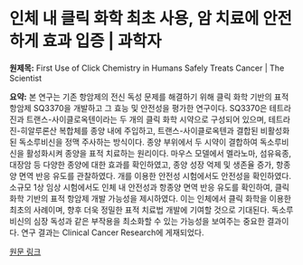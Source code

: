 # 인체 내 클릭 화학 최초 사용, 암 치료에 안전하게 효과 입증 | 과학자

**원제목:** First Use of Click Chemistry in Humans Safely Treats Cancer | The Scientist

**요약:** 본 연구는 기존 항암제의 전신 독성 문제를 해결하기 위해 클릭 화학 기반의 표적 항암제 SQ3370을 개발하고 그 효능 및 안전성을 평가한 연구이다.  SQ3370은 테트라진과 트랜스-사이클로옥텐이라는 두 개의 클릭 화학 시약으로 구성되어 있으며, 테트라진-히알루론산 복합체를 종양 내에 주입하고, 트랜스-사이클로옥텐과 결합된 비활성화된 독소루비신을 정맥 주사하는 방식이다. 종양 부위에서 두 시약이 결합하여 독소루비신을 활성화시켜 종양을 표적 치료하는 원리이다.  마우스 모델에서 멜라노마, 섬유육종, 대장암 등 다양한 종양에 대한 효과를 확인하였고, 종양 성장 억제 및 생존율 증가, 항종양 면역 반응 유도를 관찰하였다.  개를 이용한 안전성 시험에서도 안전성을 확인하였다.  소규모 1상 임상 시험에서도 인체 내 안전성과 항종양 면역 반응 유도를 확인하여, 클릭 화학 기반의 표적 항암제 개발 가능성을 제시하였다. 이는 인체에서 클릭 화학을 이용한 최초의 사례이며, 향후 더욱 정밀한 표적 치료법 개발에 기여할 것으로 기대된다.  독소루비신의 심장 독성과 같은 부작용을 최소화할 수 있는 가능성을 보여주는 중요한 결과이다.  연구 결과는 Clinical Cancer Research에 게재되었다.

[원문 링크](https://www.the-scientist.com/first-use-of-click-chemistry-in-humans-safely-treats-cancer-73186)
